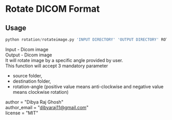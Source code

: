 ﻿# Rotate DICOM Format

## Usage
```python
python rotation/rotateimage.py 'INPUT DIRECTORY' 'OUTPUT DIRECTORY' ROTATION ANGLE
```

Input  - Dicom image   
Output - Dicom image   
It will rotate image by a specific angle provided by user.   
This function will accept 3 mandatory parameter   
- source folder,   
- destination folder,   
- rotation-angle (positive value means anti-clockwise and negative value means clockwise rotation)   
   
author = "Dibya Raj Ghosh"   
author_email = "dibyaraj11@gmail.com"   
license = "MIT"   